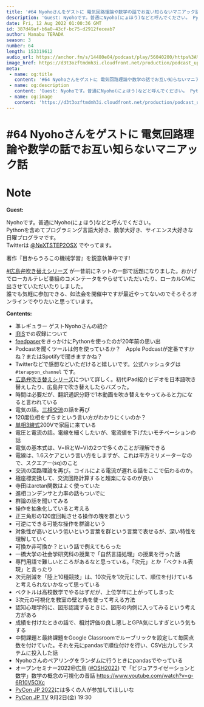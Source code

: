 ```yaml
---
title: '#64 Nyohoさんをゲストに 電気回路理論や数学の話でお互い知らないマニアック話'
description: 'Guest: Nyohoです。普通にNyoho(にょほう)などと呼んでください。 Pythonを含めてプログラミング言語大好き、数学大好き、サイエンス大好きな日曜プログラマです。 Twitterは @'
date: Fri, 12 Aug 2022 01:00:36 GMT
id: 387d49af-b6a0-43cf-bc75-d2912feceab7
author: Manabu TERADA
season: 3
number: 64
length: 153319612
audio_url: https://anchor.fm/s/14480e04/podcast/play/56040200/https%3A%2F%2Fd3ctxlq1ktw2nl.cloudfront.net%2Fstaging%2F2022-7-11%2F014fef0d-36a1-ce7d-6ebd-7c533e2e058a.mp3
image_href: https://d3t3ozftmdmh3i.cloudfront.net/production/podcast_uploaded/3302665/3302665-1582446732992-f3e5401da36c1.jpg
meta:
 - name: og:title
   content: '#64 Nyohoさんをゲストに 電気回路理論や数学の話でお互い知らないマニアック話'
 - name: og:description
   content: 'Guest: Nyohoです。普通にNyoho(にょほう)などと呼んでください。 Pythonを含めてプログラミング言語大好き、数学大好き、サイエンス大好きな日曜プログラマです。 Twitterは @'
 - name: og:image
   content: 'https://d3t3ozftmdmh3i.cloudfront.net/production/podcast_uploaded/3302665/3302665-1582446732992-f3e5401da36c1.jpg'
---
```

# #64 Nyohoさんをゲストに 電気回路理論や数学の話でお互い知らないマニアック話

<DisplayDate :dateStr="'Fri, 12 Aug 2022 01:00:36 GMT'" />
<DisplaySeason :season="3" :topic="64" />


# Note

<p><strong>Guest:</strong></p>
<p>Nyohoです。普通にNyoho(にょほう)などと呼んでください。<br>
Pythonを含めてプログラミング言語大好き、数学大好き、サイエンス大好きな日曜プログラマです。<br>
Twitterは <a href="https://twitter.com/NeXTSTEP2OSX" rel="noreferrer nofollow noopener" target="_blank">@NeXTSTEP2OSX</a> でやってます。</p>
<p>著作『目からうろこの機械学習』を鋭意執筆中です!</p>
<p><a href="https://paper.dropbox.com/?q=%23%E5%BA%83%E5%B3%B6%E5%BC%81%E5%90%B9%E3%81%8D%E6%9B%BF%E3%81%88%E3%82%B7%E3%83%AA%E3%83%BC%E3%82%BA" rel="noreferrer nofollow noopener" target="_blank">#広島弁吹き替えシリーズ</a> が一昔前にネットの一部で話題になりました。おかげでローカルテレビ番組のコメンテータをやらせていただいたり、ローカルCMに出させていただいたりしました。<br>
誰でも気軽に参加できる、如法会を開催中ですが最近やってないのでそろそろオンラインでやりたいと思っています。</p>
<p><strong>Contents:</strong></p>
<ul>
 <li>準レギュラー ゲストNyohoさんの紹介</li>
 <li><a href="https://iris.fm/" rel="noreferrer nofollow noopener" target="_blank">IRIS</a>での収録について</li>
  <li><a href="https://feedparser.readthedocs.io/en/latest/" rel="noreferrer nofollow noopener" target="_blank">feedpaser</a>をきっかけにPythonを使ったのが20年前の思い出</li>
  <li>Podcastを聞くツールは何を使っているか？　Apple Podcastが定番ですかね？またはSpotifyで聞きますかね？</li>
  <li>Twitterなどで感想などいただけると嬉しいです。公式ハッシュタグは <code>#terapyon_channel</code> です。</li>
  <li><a href="https://nyoho.jp/wiki/?%E5%BA%83%E5%B3%B6%E5%BC%81%E5%90%B9%E3%81%8D%E6%9B%BF%E3%81%88%E3%82%B7%E3%83%AA%E3%83%BC%E3%82%BA" rel="noreferrer nofollow noopener" target="_blank">広島弁吹き替えシリーズ</a>について詳しく。初代iPad紹介ビデオを日本語吹き替えしたり、広島弁で吹き替えしたらバズった。</li>
  <li>時間は必要だが、翻訳通訳分野で1本動画を吹き替えをやってみると力になると言われている</li>
  <li>電気の話。<a href="https://ja.wikipedia.org/wiki/%E4%B8%89%E7%9B%B83%E7%B7%9A%E5%BC%8F" rel="noreferrer nofollow noopener" target="_blank">三相交流</a>の話を再び</li>
  <li>120度位相をずらすという言い方がわかりにくいのか？</li>
  <li><a href="https://ja.wikipedia.org/wiki/%E5%8D%98%E7%9B%B83%E7%B7%9A%E5%BC%8F" rel="noreferrer nofollow noopener" target="_blank">単相3線式</a>200Vで家庭に来ている</li>
  <li>電圧と電流の話。電線を細くしたいが、電流値を下げたいモチベーションの話</li>
  <li>電気の基本式は、V=IRとW=VIの2つで多くのことが理解できる</li>
  <li>電線は、1.6スケアという言い方をしますが、これは平方ミリメーターなので、スクエアー(sq)のこと</li>
  <li>交流の回路理論を再び。コイルによる電流が遅れる話をここで伝わるのか。</li>
  <li>極座標変換して、交流回路計算すると超楽になるのが良い</li>
  <li>寺田はarctan関数はよく使っていた</li>
  <li>進相コンデンサと力率の話もついでに</li>
  <li>群論の話を聞いてみる</li>
  <li>操作を抽象化していると考える</li>
  <li>正三角形の120度回転させる操作の塊を群という</li>
  <li>可逆にできる可能な操作を群論という</li>
  <li>対象性が高いという低いという言葉を群という言葉で表せるが、深い特性を理解していく</li>
  <li>可換か非可換か？という話で例えてもらった</li>
  <li>一橋大学の社会学研究科の授業で「自然言語処理」の授業を行った話</li>
  <li>専門用語で難しいところがあるなと思っている。「次元」とか「ベクトル表現」と言ったり</li>
  <li>次元削減を「陸上10種競技」は、10次元を1次元にして、順位を付けていると考えられないかなって思っている</li>
  <li>ベクトルは高校数学でやるはずだが、上位学年に上がってしまった</li>
  <li>3次元の可視化を教室の壁と角を使って考える方法</li>
  <li>認知心理学的に、図形認識するときに、図形の内側に入ってみるという考え方がある</li>
  <li>成績を付けたときの話で、相対評価の良し悪しとGPA気にしすぎという気もする</li>
  <li>中間課題と最終課題をGoogle Classroomでルーブリックを設定して毎回点数を付けていた。それを元にpandasで順位付けを行い、CSV出力してシステムに投入した話</li>
  <li>Nyohoさんのペアリングをランダムに行うときにpandasでやっている</li>
  <li>オープンセミナー2022@広島 (<a href="https://paper.dropbox.com/?q=%23OSH2022" rel="noreferrer nofollow noopener" target="_blank">#OSH2022</a>) で「ビジュアライゼーションと数学」数学の概念の可視化の昔話 <a href="https://www.youtube.com/watch?v=g-6R10V5OXc" rel="noreferrer nofollow noopener" target="_blank">https://www.youtube.com/watch?v=g-6R10V5OXc</a></li>
  <li><a href="https://2022.pycon.jp/" rel="noreferrer nofollow noopener" target="_blank">PyCon JP 2022</a>には多くの人が参加してほしいな</li>
  <li><a href="https://tv.pycon.jp/" rel="noreferrer nofollow noopener" target="_blank">PyCon JP TV</a> 9月2日(金) 19:30</li>
</ul>
<p><br></p>



<Player title="#64 Nyohoさんをゲストに 電気回路理論や数学の話でお互い知らないマニアック話" 
  audio_url="https://anchor.fm/s/14480e04/podcast/play/56040200/https%3A%2F%2Fd3ctxlq1ktw2nl.cloudfront.net%2Fstaging%2F2022-7-11%2F014fef0d-36a1-ce7d-6ebd-7c533e2e058a.mp3" 
  image_href="https://d3t3ozftmdmh3i.cloudfront.net/production/podcast_uploaded/3302665/3302665-1582446732992-f3e5401da36c1.jpg" 
/>

